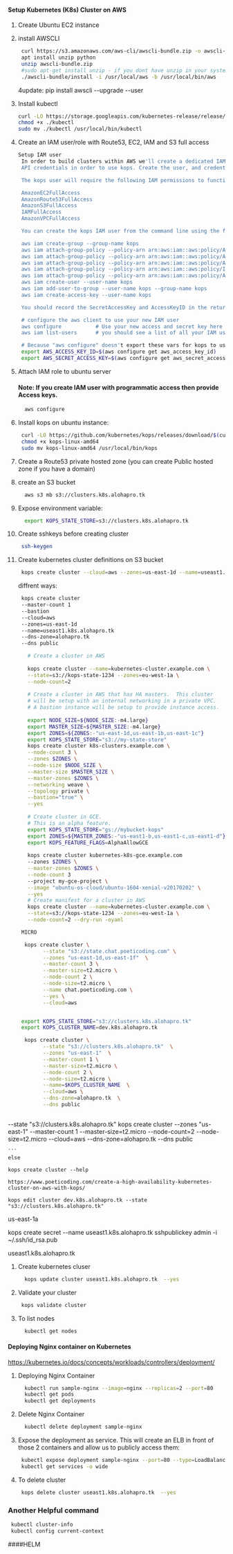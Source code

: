 
#### Setup Kubernetes (K8s) Cluster on AWS


1. Create Ubuntu EC2 instance
1. install AWSCLI
   ```sh 
    curl https://s3.amazonaws.com/aws-cli/awscli-bundle.zip -o awscli-bundle.zip
    apt install unzip python
    unzip awscli-bundle.zip
    #sudo apt-get install unzip - if you dont have unzip in your system
    ./awscli-bundle/install -i /usr/local/aws -b /usr/local/bin/aws
    ```
    4update:  pip install awscli --upgrade --user
	
1. Install kubectl
   ```sh
   curl -LO https://storage.googleapis.com/kubernetes-release/release/$(curl -s https://storage.googleapis.com/kubernetes-release/release/stable.txt)/bin/linux/amd64/kubectl
   chmod +x ./kubectl
   sudo mv ./kubectl /usr/local/bin/kubectl
   ```
1. Create an IAM user/role  with Route53, EC2, IAM and S3 full access
   ```sh
   Setup IAM user
	In order to build clusters within AWS we'll create a dedicated IAM user for kops. This user requires 
	API credentials in order to use kops. Create the user, and credentials, using the AWS console.

	The kops user will require the following IAM permissions to function properly:

	AmazonEC2FullAccess
	AmazonRoute53FullAccess
	AmazonS3FullAccess
	IAMFullAccess
	AmazonVPCFullAccess

	You can create the kops IAM user from the command line using the following:

	aws iam create-group --group-name kops
	aws iam attach-group-policy --policy-arn arn:aws:iam::aws:policy/AmazonEC2FullAccess --group-name kops
	aws iam attach-group-policy --policy-arn arn:aws:iam::aws:policy/AmazonRoute53FullAccess --group-name kops
	aws iam attach-group-policy --policy-arn arn:aws:iam::aws:policy/AmazonS3FullAccess --group-name kops
	aws iam attach-group-policy --policy-arn arn:aws:iam::aws:policy/IAMFullAccess --group-name kops
	aws iam attach-group-policy --policy-arn arn:aws:iam::aws:policy/AmazonVPCFullAccess --group-name kops
	aws iam create-user --user-name kops
	aws iam add-user-to-group --user-name kops --group-name kops
	aws iam create-access-key --user-name kops

	You should record the SecretAccessKey and AccessKeyID in the returned JSON output, and then use them below:

	# configure the aws client to use your new IAM user
	aws configure           # Use your new access and secret key here
	aws iam list-users      # you should see a list of all your IAM users here

	# Because "aws configure" doesn't export these vars for kops to use, we export them now
	export AWS_ACCESS_KEY_ID=$(aws configure get aws_access_key_id)
	export AWS_SECRET_ACCESS_KEY=$(aws configure get aws_secret_access_key)
   ```
1. Attach IAM role to ubuntu server

    #### Note: If you create IAM user with programmatic access then provide Access keys. 
   ```sh 
     aws configure
    ```
1. Install kops on ubuntu instance:
   ```sh
    curl -LO https://github.com/kubernetes/kops/releases/download/$(curl -s https://api.github.com/repos/kubernetes/kops/releases/latest | grep tag_name | cut -d '"' -f 4)/kops-linux-amd64
    chmod +x kops-linux-amd64
    sudo mv kops-linux-amd64 /usr/local/bin/kops
    ```
1. Create a Route53 private hosted zone (you can create Public hosted zone if you have a domain)
1. create an S3 bucket 
   ```sh
     aws s3 mb s3://clusters.k8s.alohapro.tk
   ```
1. Expose environment variable:
   ```sh 
     export KOPS_STATE_STORE=s3://clusters.k8s.alohapro.tk
   ```
1. Create sshkeys before creating cluster
   ```sh
    ssh-keygen
   ```
1. Create kubernetes cluster definitions on S3 bucket 
   ```sh 
    kops create cluster --cloud=aws --zones=us-east-1d --name=useast1.k8s.alohapro.tk --dns-zone=alohapro.tk --dns public
   ```
	diffrent ways:
   ```sh 
	kops create cluster 
    --master-count 1
    --bastion
    --cloud=aws 
    --zones=us-east-1d 
    --name=useast1.k8s.alohapro.tk 
    --dns-zone=alohapro.tk 
    --dns public

	  # Create a cluster in AWS
	  
	  kops create cluster --name=kubernetes-cluster.example.com \
	  --state=s3://kops-state-1234 --zones=eu-west-1a \
	  --node-count=2
	  
	  # Create a cluster in AWS that has HA masters.  This cluster
	  # will be setup with an internal networking in a private VPC.
	  # A bastion instance will be setup to provide instance access.
	  
	  export NODE_SIZE=${NODE_SIZE:-m4.large}
	  export MASTER_SIZE=${MASTER_SIZE:-m4.large}
	  export ZONES=${ZONES:-"us-east-1d,us-east-1b,us-east-1c"}
	  export KOPS_STATE_STORE="s3://my-state-store"
	  kops create cluster k8s-clusters.example.com \
	  --node-count 3 \
	  --zones $ZONES \
	  --node-size $NODE_SIZE \
	  --master-size $MASTER_SIZE \
	  --master-zones $ZONES \
	  --networking weave \
	  --topology private \
	  --bastion="true" \
	  --yes
	  
	  # Create cluster in GCE.
	  # This is an alpha feature.
	  export KOPS_STATE_STORE="gs://mybucket-kops"
	  export ZONES=${MASTER_ZONES:-"us-east1-b,us-east1-c,us-east1-d"}
	  export KOPS_FEATURE_FLAGS=AlphaAllowGCE
	  
	  kops create cluster kubernetes-k8s-gce.example.com
	  --zones $ZONES \
	  --master-zones $ZONES \
	  --node-count 3
	  --project my-gce-project \
	  --image "ubuntu-os-cloud/ubuntu-1604-xenial-v20170202" \
	  --yes
	  # Create manifest for a cluster in AWS
	  kops create cluster --name=kubernetes-cluster.example.com \
	  --state=s3://kops-state-1234 --zones=eu-west-1a \
	  --node-count=2 --dry-run -oyaml

	MICRO

	 kops create cluster \
		   --state "s3://state.chat.poeticoding.com" \
		   --zones "us-east-1d,us-east-1f"  \
		   --master-count 3 \
		   --master-size=t2.micro \
		   --node-count 2 \
		   --node-size=t2.micro \
		   --name chat.poeticoding.com \
		   --yes \
		   --cloud=aws


	export KOPS_STATE_STORE="s3://clusters.k8s.alohapro.tk"
	export KOPS_CLUSTER_NAME=dev.k8s.alohapro.tk

	 kops create cluster \
		   --state "s3://clusters.k8s.alohapro.tk"  \
		   --zones "us-east-1"  \
		   --master-count 1 \
		   --master-size=t2.micro \
		   --node-count 2 \
		   --node-size=t2.micro \
		   --name=$KOPS_CLUSTER_NAME  \
		   --cloud=aws \
		   --dns-zone=alohapro.tk  \
		   --dns public
		   
--state "s3://clusters.k8s.alohapro.tk"
	 kops create cluster  --zones "us-east-1" --master-count 1 --master-size=t2.micro --node-count=2 --node-size=t2.micro  --cloud=aws --dns-zone=alohapro.tk --dns public

	```
	else
    
	kops create cluster --help
	
	https://www.poeticoding.com/create-a-high-availability-kubernetes-cluster-on-aws-with-kops/

    kops edit cluster dev.k8s.alohapro.tk --state "s3://clusters.k8s.alohapro.tk"

us-east-1a

kops create secret --name useast1.k8s.alohapro.tk sshpublickey admin -i ~/.ssh/id_rsa.pub

 useast1.k8s.alohapro.tk

1. Create kubernetes cluser
    ```sh 
      kops update cluster useast1.k8s.alohapro.tk  --yes
     ```
1. Validate your cluster 
     ```sh 
      kops validate cluster
    ```

1. To list nodes
   ```sh 
     kubectl get nodes 
   ```

#### Deploying Nginx container on Kubernetes 

https://kubernetes.io/docs/concepts/workloads/controllers/deployment/

1. Deploying Nginx Container
    ```sh 
      kubectl run sample-nginx --image=nginx --replicas=2 --port=80
      kubectl get pods
      kubectl get deployments
   ```
   
1. Delete Nginx Container
    ```sh 
	  kubectl delete deployment sample-nginx
    ```
   
1. Expose the deployment as service. This will create an ELB in front of those 2 containers and allow us to publicly access them:
   ```sh 
    kubectl expose deployment sample-nginx --port=80 --type=LoadBalancer
    kubectl get services -o wide
    ```
 1. To delete cluster
    ```sh
     kops delete cluster useast1.k8s.alohapro.tk  --yes
    ```

### Another Helpful command
```sh
 kubectl cluster-info
 kubectl config current-context
```



####HELM